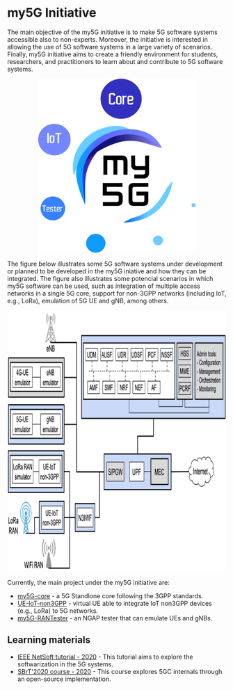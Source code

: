 # my5G Initiative

The main objective of the my5G initiative is to make 5G software systems accessible also to non-experts. Moreover, the initiative is interested in allowing the use of 5G software systems in a large variety of scenarios. Finally, my5G initiative aims to create a friendly environment for students, researchers, and practitioners to learn about and contribute to 5G software systems.

<p align="center">
    <img src="my5Ginitiative.png" height="400"/> 
</p>

The figure below illustrates some 5G software systems under development or planned to be developed in the my5G iniative and how they can be integrated. The figure also illustrates some potencial scenarios in which my5G software can be used, such as integration of multiple access networks in a single 5G core, support for non-3GPP networks (including IoT, e.g., LoRa), emulation of 5G UE and gNB, among others.

<p align="center">
    <img src="my5G-systems.png" height="600"/> 
</p>

Currently, the main project under the my5G initiative are:
* [my5G-core](https://github.com/my5G/my5G-core) - a 5G Standlone core following the 3GPP standards.
* [UE-IoT-non3GPP](https://github.com/my5G/UE-IoT-non3GPP) - virtual UE able to integrate IoT non3GPP devices (e.g., LoRa) to 5G networks. 
* [my5G-RANTester](https://github.com/my5G/my5G-RANTester) - an NGAP tester that can emulate UEs and gNBs.

## Learning materials

* [IEEE NetSoft tutorial - 2020](https://github.com/LABORA-INF-UFG/NetSoft2020-Tutorial4) - This tutorial aims to explore the softwarization in the 5G systems.
* [SBrT'2020 course - 2020](https://github.com/LABORA-INF-UFG/SBrT2020-Minicurso1) - This course explores 5GC internals through an open-source implementation.
